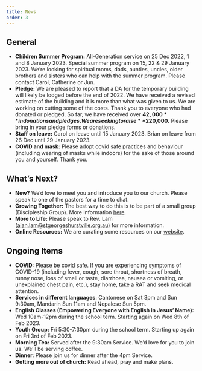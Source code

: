 ```yaml
---
title: News
order: 3
---
```


## General
- **Children Summer Program:** All-Generation service on 25 Dec 2022, 1 and 8 January 2023. Special summer program on 15, 22 & 29 January 2023. We’re looking for spiritual moms, dads, aunties, uncles, older brothers and sisters who can help with the summer program. Please contact Carol, Catherine or Jun. 
- **Pledge:** We are pleased to report that a DA for the temporary building will likely be lodged before the end of 2022. We have received a revised estimate of the building and it is more than what was given to us. We are working on cutting some of the costs. Thank you to everyone who had donated or pledged. So far, we have received over **$42,000** in donations and pledges. We are seeking to raise **$220,000.** Please bring in your pledge forms or donations.  
- **Staff on leave:** Carol on leave until 15 January 2023. Brian on leave from 26 Dec until 29 January 2023. 
- **COVID and mask:** Please adopt covid safe practices and behaviour (including wearing of masks while indoors) for the sake of those around you and yourself. Thank you. 


## What’s Next?
- **New?** We’d love to meet you and introduce you to our church. Please speak to one of the pastors for a time to chat. 
- **Growing Together:** The best way to do this is to be part of a small group (Discipleship Group). More information [here]( https://stgeorgeshurstville.org.au/discipleship-groups). 
- **More to Life:** Please speak to Rev. Lam (alan.lam@stgeorgeshurstville.org.au) for more information.
- **Online Resources:** We are curating some resources on our [website](https://stgeorgeshurstville.org.au/lets-talk-about-christianity).


## Ongoing Items
- **COVID:** Please be covid safe. If you are experiencing symptoms of COVID-19 (including fever, cough, sore throat, shortness of breath, runny nose, loss of smell or taste, diarrhoea, nausea or vomiting, or unexplained chest pain, etc.), stay home, take a RAT and seek medical attention.
- **Services in different languages**: Cantonese on Sat 3pm and Sun 9:30am, Mandarin Sun 11am and Nepalese Sun 5pm.
- **English Classes (Empowering Everyone with English in Jesus’ Name):** Wed 10am-12pm during the school term. Starting again on Wed 8th of Feb 2023. 
- **Youth Group:** Fri 5:30-7:30pm during the school term. Starting up again on Fri 3rd of Feb 2023.
- **Morning Tea:** Served after the 9:30am Service. We’d love for you to join us. We’ll be serving coffee. 
- **Dinner**: Please join us for dinner after the 4pm Service.
- **Getting more out of church:** Read ahead, pray and make plans.
